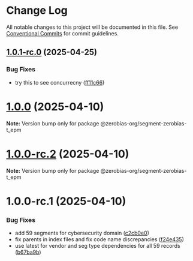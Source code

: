 # Change Log

All notable changes to this project will be documented in this file.
See [Conventional Commits](https://conventionalcommits.org) for commit guidelines.

## [1.0.1-rc.0](https://github.com/zerobias-org/segment/compare/@zerobias-org/segment-zerobias-t_epm@1.0.0...@zerobias-org/segment-zerobias-t_epm@1.0.1-rc.0) (2025-04-25)


### Bug Fixes

* try this to see concurrecny ([ff11c66](https://github.com/zerobias-org/segment/commit/ff11c66d67cb9f185098fd640d4139178d29ae22))





# [1.0.0](https://github.com/zerobias-org/segment/compare/@zerobias-org/segment-zerobias-t_epm@1.0.0-rc.2...@zerobias-org/segment-zerobias-t_epm@1.0.0) (2025-04-10)

**Note:** Version bump only for package @zerobias-org/segment-zerobias-t_epm





# [1.0.0-rc.2](https://github.com/zerobias-org/segment/compare/@zerobias-org/segment-zerobias-t_epm@1.0.0-rc.1...@zerobias-org/segment-zerobias-t_epm@1.0.0-rc.2) (2025-04-10)

**Note:** Version bump only for package @zerobias-org/segment-zerobias-t_epm





# 1.0.0-rc.1 (2025-04-10)


### Bug Fixes

* add 59 segments for cybersecurity domain ([c2cb0e0](https://github.com/zerobias-org/segment/commit/c2cb0e0c1f1eabb51d7f5a6ae6db98c1516fcdbe))
* fix parents in index files and fix code name discrepancies ([f24e435](https://github.com/zerobias-org/segment/commit/f24e4352453caaa05074cc6bb66ee8ed21a4f11d))
* use latest for vendor and seg type dependencies for all 59 records ([b67ba9b](https://github.com/zerobias-org/segment/commit/b67ba9bed7a90fad3b084161ebc603b5b35214b8))
